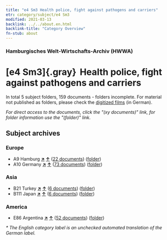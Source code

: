 ```yaml
---
title: "e4 Sm3 Health police, fight against pathogens and carriers"
etr: category/subject/e4 Sm3
modified: 2021-03-13
backlink: ../../about.en.html
backlink-title: "Category Overview"
fn-stub: about
---
```


### Hamburgisches Welt-Wirtschafts-Archiv (HWWA)
# [e4 Sm3]{.gray}&#8201; Health police, fight against pathogens and carriers&#160; 





In total 5 subject folders, 159 documents - folders incomplete.
For material not published as folders, please check the [digitized films](/film/h1_sh) (in German).

_For direct access to the documents, click the "(xy documents)" link, for folder information use the "(folder)" link._

## Subject archives



### Europe

- A9 Hamburg [**&nearr;**](../../../geo/i/140905/about.en.html "Hamburg (all folders)") [**&uarr;**](../../../geo/about.en.html#A9 "Country category system") (<a href="https://pm20.zbw.eu/dfgview/sh/140905,144270" title="about: Hamburg : Health police, fight against pathogens and carriers" target="_blank">22 documents</a>) ([folder](http://purl.org/pressemappe20/folder/sh/140905,144270))
- A10 Germany [**&nearr;**](../../../geo/i/126128/about.en.html "Germany (all folders)") [**&uarr;**](../../../geo/about.en.html#A10 "Country category system") (<a href="https://pm20.zbw.eu/dfgview/sh/126128,144270" title="about: Germany : Health police, fight against pathogens and carriers" target="_blank">73 documents</a>) ([folder](http://purl.org/pressemappe20/folder/sh/126128,144270))

### Asia

- B21 Turkey [**&nearr;**](../../../geo/i/141111/about.en.html "Turkey (all folders)") [**&uarr;**](../../../geo/about.en.html#B21 "Country category system") (<a href="https://pm20.zbw.eu/dfgview/sh/141111,144270" title="about: Turkey : Health police, fight against pathogens and carriers" target="_blank">6 documents</a>) ([folder](http://purl.org/pressemappe20/folder/sh/141111,144270))
- B111 Japan [**&nearr;**](../../../geo/i/141272/about.en.html "Japan (all folders)") [**&uarr;**](../../../geo/about.en.html#B111 "Country category system") (<a href="https://pm20.zbw.eu/dfgview/sh/141272,144270" title="about: Japan : Health police, fight against pathogens and carriers" target="_blank">6 documents</a>) ([folder](http://purl.org/pressemappe20/folder/sh/141272,144270))

### America

- E86 Argentina [**&nearr;**](../../../geo/i/141692/about.en.html "Argentina (all folders)") [**&uarr;**](../../../geo/about.en.html#E86 "Country category system") (<a href="https://pm20.zbw.eu/dfgview/sh/141692,144270" title="about: Argentina : Health police, fight against pathogens and carriers" target="_blank">52 documents</a>) ([folder](http://purl.org/pressemappe20/folder/sh/141692,144270))


_* The English category label is an unchecked automated translation of the German label._

